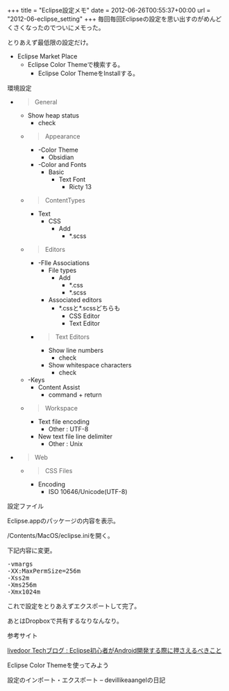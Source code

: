 +++
title = "Eclipse設定メモ"
date = 2012-06-26T00:55:37+00:00
url = "2012-06-eclipse_setting"
+++
毎回毎回Eclipseの設定を思い出すのがめんどくさくなったのでついにメモった。
  
とりあえず最低限の設定だけ。

  * Eclipse Market Place 
      * Eclipse Color Themeで検索する。 
          * Eclipse Color ThemeをInstallする。

環境設定

  * >General 
      * Show heap status 
          * check
      * >Appearance 
          * -Color Theme 
              * Obsidian
          * -Color and Fonts 
              * Basic 
                  * Text Font 
                      * Ricty 13
      * >ContentTypes 
          * Text 
              * CSS 
                  * Add 
                      * *.scss
      * >Editors 
          * -FIle Associations 
              * File types 
                  * Add 
                      * *.css
                      * *.scss
              * Associated editors 
                  * \*.cssと\*.scssどちらも 
                      * CSS Editor
                      * Text Editor
          * >Text Editors 
              * Show line numbers 
                  * check
              * Show whitespace characters 
                  * check
      * -Keys 
          * Content Assist 
              * command + return
      * >Workspace 
          * Text file encoding 
              * Other : UTF-8
          * New text file line delimiter 
              * Other : Unix
  * >Web 
      * >CSS Files 
          * Encoding 
              * ISO 10646/Unicode(UTF-8)

設定ファイル
  
Eclipse.appのパッケージの内容を表示。
  
/Contents/MacOS/eclipse.iniを開く。
  
下記内容に変更。

<pre class="brush: plain; title: ; notranslate" title="">-vmargs
-XX:MaxPermSize=256m
-Xss2m
-Xms256m
-Xmx1024m
</pre>

これで設定をとりあえずエクスポートして完了。
  
あとはDropboxで共有するなりなんなり。

参考サイト
  
<a title="livedoor Techブログ : Eclipse初心者がAndroid開発する際に押さえるべきこと" href="http://blog.livedoor.jp/techblog/archives/65399350.html" target="_blank">livedoor Techブログ : Eclipse初心者がAndroid開発する際に押さえるべきこと</a>
  
Eclipse Color Themeを使ってみよう
  
設定のインポート・エクスポート &#8211; devillikeaangelの日記